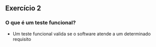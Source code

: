 ## Exercício 2


### O que é um teste funcional?
- Um teste funcional valida se o software atende a um determinado requisito
